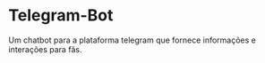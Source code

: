 # Telegram-Bot

Um chatbot para a plataforma telegram que fornece informações e interações para fãs.

